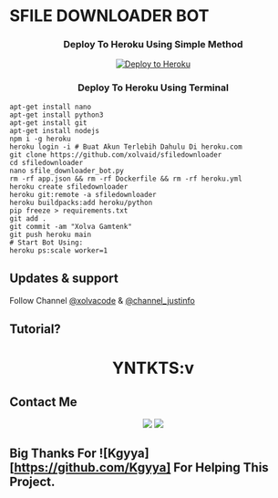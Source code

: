 # SFILE DOWNLOADER BOT

<h3 align="center">Deploy To Heroku Using Simple Method</h3>
<p align="center"><a href="https://heroku.com/deploy?template=https://github.com/xolvaid/sfiledownloader"><img src="https://www.herokucdn.com/deploy/button.png" alt="Deploy to Heroku" target="_blank"/></a></p>

<h3 align="center">Deploy To Heroku Using Terminal</h3>

```
apt-get install nano
apt-get install python3
apt-get install git
apt-get install nodejs
npm i -g heroku
heroku login -i # Buat Akun Terlebih Dahulu Di heroku.com
git clone https://github.com/xolvaid/sfiledownloader
cd sfiledownloader
nano sfile_downloader_bot.py
rm -rf app.json && rm -rf Dockerfile && rm -rf heroku.yml
heroku create sfiledownloader
heroku git:remote -a sfiledownloader
heroku buildpacks:add heroku/python
pip freeze > requirements.txt
git add .
git commit -am "Xolva Gamtenk"
git push heroku main
# Start Bot Using:
heroku ps:scale worker=1
```


## Updates & support
Follow Channel [@xolvacode](https://t.me/xolvacode) & [@channel_justinfo](https://t.me/channel_justinfo)

## Tutorial?
<h1 align="center">YNTKTS:v</h1>

## Contact Me
<p align="center">
  <a href="https://github.com/XolvaID" target="_blank"><img src="https://img.shields.io/badge/Github-XolvaID-green?style=for-the-badge&logo=github"></a>
  <a href="https://t.me/XolvaID" target="_blank"><img src="https://img.shields.io/badge/Telegram-%40XolvaID_-red?style=for-the-badge&logo=telegram"></a>
</p>

## Big Thanks For ![Kgyya][https://github.com/Kgyya] For Helping This Project.

